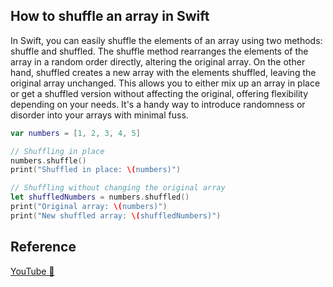 ## How to shuffle an array in Swift

In Swift, you can easily shuffle the elements of an array using two methods: shuffle and shuffled. The shuffle method rearranges the elements of the array in a random order directly, altering the original array. On the other hand, shuffled creates a new array with the elements shuffled, leaving the original array unchanged. This allows you to either mix up an array in place or get a shuffled version without affecting the original, offering flexibility depending on your needs. It's a handy way to introduce randomness or disorder into your arrays with minimal fuss.

```swift
var numbers = [1, 2, 3, 4, 5]

// Shuffling in place
numbers.shuffle()
print("Shuffled in place: \(numbers)")

// Shuffling without changing the original array
let shuffledNumbers = numbers.shuffled()
print("Original array: \(numbers)")
print("New shuffled array: \(shuffledNumbers)")
```

## Reference

[YouTube 👀]()